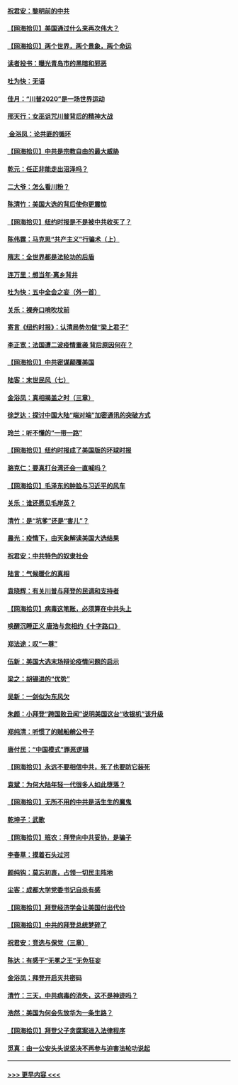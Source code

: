 #### [祝君安：黎明前的中共](../pages/nsc993/n12524071.md?t=11051351) 
#### [【网海拾贝】美国通过什么来再次伟大？](../pages/nsc993/n12523844.md?t=11051351) 
#### [【网海拾贝】两个世界，两个景象，两个命运](../pages/nsc993/n12521419.md?t=11051351) 
#### [读者投书：曝光青岛市的黑暗和邪恶](../pages/nsc993/n12520988.md?t=11051351) 
#### [吐为快：无语](../pages/nsc993/n12518588.md?t=11051351) 
#### [佳月：“川普2020”是一场世界运动](../pages/nsc993/n12518581.md?t=11051351) 
#### [邢天行：女巫诅咒川普背后的精神大战](../pages/nsc993/n12517257.md?t=11051351) 
#### [ 金浴凤：论共匪的循环](../pages/nsc993/n12517133.md?t=11051351) 
#### [【网海拾贝】中共是宗教自由的最大威胁](../pages/nsc993/n12516879.md?t=11051351) 
#### [乾元：任正非能走出沼泽吗？](../pages/nsc993/n12515831.md?t=11051351) 
#### [二大爷：怎么看川粉？](../pages/nsc993/n12515820.md?t=11051351) 
#### [陈清竹：美国大选的背后使你更震惊](../pages/nsc993/n12515589.md?t=11051351) 
#### [【网海拾贝】纽约时报是不是被中共收买了？](../pages/nsc993/n12515122.md?t=11051351) 
#### [陈伟霆：马克思“共产主义”行骗术（上）](../pages/nsc993/n12510217.md?t=11051351) 
#### [隋志：全世界都是法轮功的后盾](../pages/nsc993/n12510636.md?t=11051351) 
#### [连万里：想当年‧离乡背井](../pages/nsc993/n12510623.md?t=11051351) 
#### [吐为快：五中全会之妄（外一首）](../pages/nsc993/n12510470.md?t=11051351) 
#### [关乐：裸奔口哨吹坟前](../pages/nsc993/n12510403.md?t=11051351) 
#### [寄言《纽约时报》：认清局势勿做“梁上君子”](../pages/nsc993/n12510042.md?t=11051351) 
#### [李正宽：法国遭二波疫情重袭 背后原因何在？](../pages/nsc993/n12509971.md?t=11051351) 
#### [【网海拾贝】中共密谋颠覆美国](../pages/nsc993/n12509816.md?t=11051351) 
#### [陆客：末世民风（七）](../pages/nsc993/n12507822.md?t=11051351) 
#### [金浴凤：真相揭盖之时（三章）](../pages/nsc993/n12507804.md?t=11051351) 
#### [徐芝达：探讨中国大陆“端对端”加密通讯的突破方式](../pages/nsc993/n12507682.md?t=11051351) 
#### [玲兰：听不懂的“一带一路”](../pages/nsc993/n12507669.md?t=11051351) 
#### [【网海拾贝】纽约时报成了美国版的环球时报](../pages/nsc993/n12507053.md?t=11051351) 
#### [骆克仁：要真打台湾还会一直喊吗？](../pages/nsc993/n12506843.md?t=11051351) 
#### [【网海拾贝】毛泽东的肿脸与习近平的风车](../pages/nsc993/n12504537.md?t=11051351) 
#### [关乐：谁还愿见毛岸英？](../pages/nsc993/n12503866.md?t=11051351) 
#### [清竹：是“坑爹”还是“害儿”？](../pages/nsc993/n12503034.md?t=11051351) 
#### [晨光：疫情下，由天象解读美国大选结果](../pages/nsc993/n12502536.md?t=11051351) 
#### [祝君安：中共特色的奴隶社会](../pages/nsc993/n12501529.md?t=11051351) 
#### [陆言：气候暖化的真相](../pages/nsc993/n12501183.md?t=11051351) 
#### [袁晓辉：有关川普与拜登的民调和支持者](../pages/nsc993/n12500433.md?t=11051351) 
#### [【网海拾贝】病毒这笔账，必须算在中共头上](../pages/nsc993/n12500320.md?t=11051351) 
#### [唤醒沉睡正义 唐浩与您相约《十字路口》](../pages/nsc993/n12497980.md?t=11051351) 
#### [郑法途：叹“一尊”](../pages/nsc993/n12498837.md?t=11051351) 
#### [伍新：美国大选末场辩论疫情问题的启示](../pages/nsc993/n12498829.md?t=11051351) 
#### [梁之：胡锡进的“优势”](../pages/nsc993/n12498780.md?t=11051351) 
#### [吴新：一剑似为东风欠](../pages/nsc993/n12498772.md?t=11051351) 
#### [朱颜：小拜登“跨国败丑闻”说明美国这台“收银机”该升级](../pages/nsc993/n12498731.md?t=11051351) 
#### [郑纯清：听惯了的贼船艄公号子](../pages/nsc993/n12498721.md?t=11051351) 
#### [唐付民：“中国模式”罪恶逻辑](../pages/nsc993/n12498310.md?t=11051351) 
#### [【网海拾贝】永远不要相信中共，死了也要防它装死](../pages/nsc993/n12498162.md?t=11051351) 
#### [袁斌：为何大陆年轻一代很多人如此堕落？](../pages/nsc993/n12495696.md?t=11051351) 
#### [【网海拾贝】无所不用的中共是活生生的魔鬼](../pages/nsc993/n12495621.md?t=11051351) 
#### [乾坤子：武歌](../pages/nsc993/n12493391.md?t=11051351) 
#### [【网海拾贝】班农：拜登向中共妥协，是骗子](../pages/nsc993/n12492877.md?t=11051351) 
#### [李春草：摸着石头过河](../pages/nsc993/n12491121.md?t=11051351) 
#### [颜纯钩：莫忘初衷，占领一切民主阵地](../pages/nsc993/n12490965.md?t=11051351) 
#### [尘客：成都大学党委书记自杀有感](../pages/nsc993/n12490950.md?t=11051351) 
#### [【网海拾贝】拜登经济学会让美国付出代价](../pages/nsc993/n12489662.md?t=11051351) 
#### [【网海拾贝】中共的拜登总统梦碎了](../pages/nsc993/n12487896.md?t=11051351) 
#### [祝君安：竞选与保党（三章）](../pages/nsc993/n12487258.md?t=11051351) 
#### [陈达：有感于“无冕之王”无免狂妄](../pages/nsc993/n12485133.md?t=11051351) 
#### [金浴凤：拜登开启灭共密码](../pages/nsc993/n12485125.md?t=11051351) 
#### [清竹：三天，中共病毒的消失，这不是神迹吗？](../pages/nsc993/n12485027.md?t=11051351) 
#### [浩然：美国为何会先放华为一条生路？](../pages/nsc993/n12484997.md?t=11051351) 
#### [【网海拾贝】拜登父子贪腐案进入法律程序](../pages/nsc993/n12484957.md?t=11051351) 
#### [觅真：由一公安头头说坚决不再参与迫害法轮功说起](../pages/nsc993/n12484212.md?t=11051351) 

----
#### [ >>> 更早内容 <<< ](../indexes/nsc993-earlier.md)
